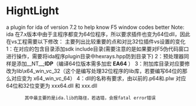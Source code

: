 # HightLight
a plugin for ida of version 7.2 to help know F5 window codes better
Note:
           ida 在7.x版本中由于主程序都变为64位程序，所以要求插件也变为64位dll，因此在vs工程需要以下修改：
           主要列出比较重要的点和对比32位插件vs设置的变化
           1：在对应的包含目录添加sdk include目录(需要注意的是如果要对F5伪代码窗口进行操作，需要将ida程序plugin目录中hexrays.hpp防到目录下)
           2：预处理器同样是添加__NT__;__IDP__（编译64位版本需多加宏 __EA64__ ）
           3：附加库目录对应要修改为lib\x64_win_vc_32（这个是编写处理32位程序的lib库，若要编写64位的那么对应变为 x64_win_vc_64）
           4：dll的名称有要求，由以前的.p64和.plw 对应64位和32位变更为 xxx64.dll 和 xxx.dll
           
           其中最主要的是ida.lib的路径，若选错，会报fatal error错误
